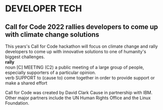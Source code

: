 # DEVELOPER TECH  
## Call for Code 2022 rallies developers to come up with climate change solutions  
This years's Call for Code hackathon will focus on climate change and rally developers to come up with innovative solutions to one of humanity's biggest challenges.  
**rally**  
noun \[C\] MEETING (C2) a public meeting of a large group of people, especially supporters of a particular opinion.  
verb SUPPORT to (cause to) come together in order to provide support or make a shared effort  

Call for Code was created by David Clark Cause in partnership with IBM. Other major partners include the UN Human Rights Office and the Linux Foundation.
